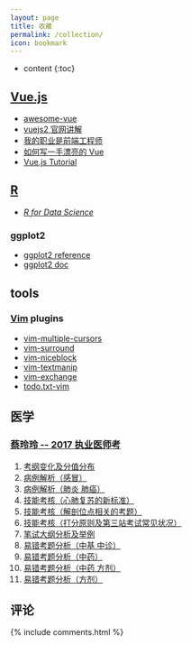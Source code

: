 ```yaml
---
layout: page
title: 收藏
permalink: /collection/
icon: bookmark
---
```


* content
{:toc}

## [Vue.js](http://vuejs.org/guide/)
* [awesome-vue](https://github.com/vuejs/awesome-vue)
* [vuejs2 官网讲解](https://github.com/bhnddowinf/vuejs2-learn)
* [我的职业是前端工程师](http://ued.party/)
* [如何写一手漂亮的 Vue](http://jeffjade.com/2017/03/11/120-how-to-write-vue-better/)
* [Vue.js Tutorial](http://vegibit.com/vue-js-tutorial/)

## [R](http://cran.r-project.org/)
* *[R for Data Science](http://r4ds.had.co.nz/)*

### ggplot2
* [ggplot2 reference](http://ggplot2.tidyverse.org/reference/index.html)
* [ggplot2 doc](http://docs.ggplot2.org/current/)

## tools
### [Vim](http://vim.org) plugins
* [vim-multiple-cursors](https://github.com/terryma/vim-multiple-cursors)
* [vim-surround](https://github.com/tpope/vim-surround)
* [vim-niceblock](https://github.com/kana/vim-niceblock)
* [vim-textmanip](https://github.com/t9md/vim-textmanip)
* [vim-exchange](https://github.com/tommcdo/vim-exchange)
* [todo.txt-vim](https://github.com/freitass/todo.txt-vim)

## 医学
### [蔡玲玲 -- 2017 执业医师考](http://www.tcmmooc.com/user/238288)
1. [考纲变化及分值分布](http://www.tcmmooc.com/course/6164)
2. [病例解析（感冒）](http://www.tcmmooc.com/course/6169)
3. [病例解析（肺炎 肺癌）](http://www.tcmmooc.com/course/6176)
4. [技能考核（心肺复苏的新标准）](http://www.tcmmooc.com/course/6181)
5. [技能考核（解剖位点相关的考题）](http://www.tcmmooc.com/course/6182)
6. [技能考核（打分原则及第三站考试常见状况）](http://www.tcmmooc.com/course/6183)
7. [笔试大纲分析及举例](http://www.tcmmooc.com/course/6184)
8. [易错考题分析（中基 中诊）](http://www.tcmmooc.com/course/6185)
9. [易错考题分析（中药）](http://www.tcmmooc.com/course/6186)
10. [易错考题分析（中药 方剂）](http://www.tcmmooc.com/course/6187)
11. [易错考题分析（方剂）](http://www.tcmmooc.com/course/6188)

## 评论

{% include comments.html %}
